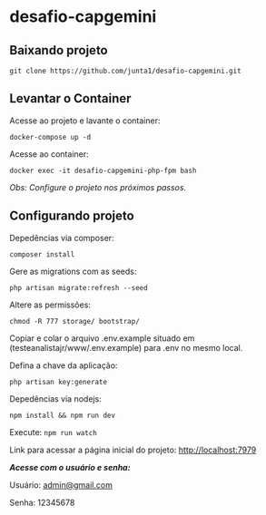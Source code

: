# desafio-capgemini

## Baixando projeto

`git clone https://github.com/junta1/desafio-capgemini.git`

## Levantar o Container

Acesse ao projeto e lavante o container: 

`docker-compose up -d`

Acesse ao container: 

`docker exec -it desafio-capgemini-php-fpm bash`

_Obs: Configure o projeto nos próximos passos._ 

## Configurando projeto

Depedências via composer:

`composer install`

Gere as migrations com as seeds:

`php artisan migrate:refresh --seed`

Altere as permissões:

`chmod -R 777 storage/ bootstrap/`

Copiar e colar o arquivo .env.example 
situado em (testeanalistajr/www/.env.example) para .env no mesmo local.

Defina a chave da aplicação:

`php artisan key:generate`

Depedências via nodejs:

`npm install && npm run dev`

Execute:
`npm run watch` 

Link para acessar a página inicial do projeto: <http://localhost:7979>

***Acesse com o usuário e senha:***

Usuário: admin@gmail.com

Senha: 12345678